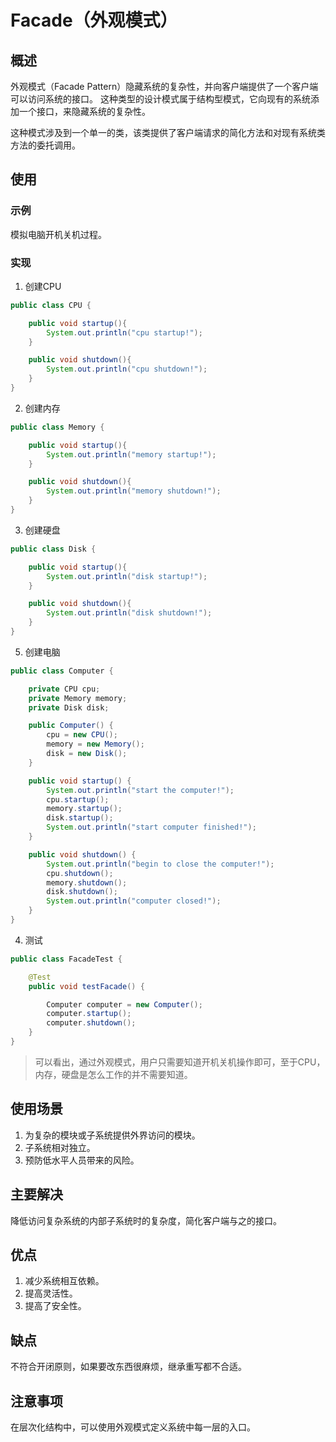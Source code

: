 # Facade（外观模式） #
## 概述 ##
外观模式（Facade Pattern）隐藏系统的复杂性，并向客户端提供了一个客户端可以访问系统的接口。 这种类型的设计模式属于结构型模式，它向现有的系统添加一个接口，来隐藏系统的复杂性。

这种模式涉及到一个单一的类，该类提供了客户端请求的简化方法和对现有系统类方法的委托调用。

## 使用 ##
### 示例 ###
模拟电脑开机关机过程。

### 实现 ###
1. 创建CPU
```Java
public class CPU {

    public void startup(){
        System.out.println("cpu startup!");
    }

    public void shutdown(){
        System.out.println("cpu shutdown!");
    }
}
```
2. 创建内存
```Java
public class Memory {

    public void startup(){
        System.out.println("memory startup!");
    }

    public void shutdown(){
        System.out.println("memory shutdown!");
    }
}
```
3. 创建硬盘
```Java
public class Disk {

    public void startup(){
        System.out.println("disk startup!");
    }

    public void shutdown(){
        System.out.println("disk shutdown!");
    }
}
```
5. 创建电脑
```Java
public class Computer {

    private CPU cpu;
    private Memory memory;
    private Disk disk;

    public Computer() {
        cpu = new CPU();
        memory = new Memory();
        disk = new Disk();
    }

    public void startup() {
        System.out.println("start the computer!");
        cpu.startup();
        memory.startup();
        disk.startup();
        System.out.println("start computer finished!");
    }

    public void shutdown() {
        System.out.println("begin to close the computer!");
        cpu.shutdown();
        memory.shutdown();
        disk.shutdown();
        System.out.println("computer closed!");
    }
}
```
4. 测试
```Java
public class FacadeTest {

    @Test
    public void testFacade() {

        Computer computer = new Computer();
        computer.startup();
        computer.shutdown();
    }
}
```

> 可以看出，通过外观模式，用户只需要知道开机关机操作即可，至于CPU，内存，硬盘是怎么工作的并不需要知道。

## 使用场景 ##
1. 为复杂的模块或子系统提供外界访问的模块。
2. 子系统相对独立。
3. 预防低水平人员带来的风险。

## 主要解决 ##
降低访问复杂系统的内部子系统时的复杂度，简化客户端与之的接口。

## 优点 ##
1. 减少系统相互依赖。
2. 提高灵活性。
3. 提高了安全性。

## 缺点 ##
不符合开闭原则，如果要改东西很麻烦，继承重写都不合适。

## 注意事项 ##
在层次化结构中，可以使用外观模式定义系统中每一层的入口。